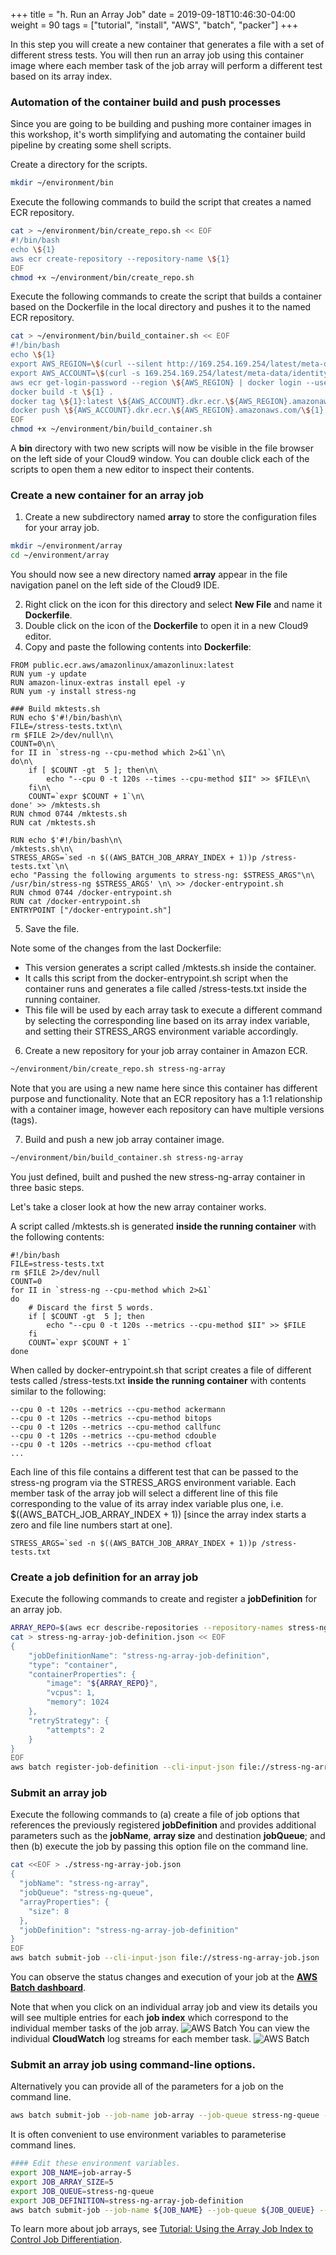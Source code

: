 +++
title = "h. Run an Array Job"
date = 2019-09-18T10:46:30-04:00
weight = 90
tags = ["tutorial", "install", "AWS", "batch", "packer"]
+++


In this step you will create a new container that generates a file with a set of different stress tests. You will then run an array job using this container image where each member task of the job array will perform a different test based on its array index. 


### Automation of the container build and push processes

Since you are going to be building and pushing more container images in this workshop, it's worth simplifying and automating the container build pipeline by creating some shell scripts.

Create a directory for the scripts.

```bash
mkdir ~/environment/bin
```

Execute the following commands to build the script that creates a named ECR repository.

```bash
cat > ~/environment/bin/create_repo.sh << EOF
#!/bin/bash
echo \${1}
aws ecr create-repository --repository-name \${1}
EOF
chmod +x ~/environment/bin/create_repo.sh
```

Execute the following commands to create the script that builds a container based on the Dockerfile in the local directory and pushes it to the named ECR repository.
```bash
cat > ~/environment/bin/build_container.sh << EOF
#!/bin/bash
echo \${1}
export AWS_REGION=\$(curl --silent http://169.254.169.254/latest/meta-data/placement/region)
export AWS_ACCOUNT=\$(curl -s 169.254.169.254/latest/meta-data/identity-credentials/ec2/info | jq -r '.AccountId')
aws ecr get-login-password --region \${AWS_REGION} | docker login --username AWS --password-stdin \${AWS_ACCOUNT}.dkr.ecr.\${AWS_REGION}.amazonaws.com
docker build -t \${1} .
docker tag \${1}:latest \${AWS_ACCOUNT}.dkr.ecr.\${AWS_REGION}.amazonaws.com/\${1}:latest
docker push \${AWS_ACCOUNT}.dkr.ecr.\${AWS_REGION}.amazonaws.com/\${1}:latest
EOF
chmod +x ~/environment/bin/build_container.sh
```

A **bin** directory with two new scripts will now be visible in the file browser on the left side of your Cloud9 window. You can double click each of the scripts to open them a new editor to inspect their contents.


### Create a new container for an array job

1. Create a new subdirectory named **array** to store the configuration files for your array job.

```bash
mkdir ~/environment/array
cd ~/environment/array
```
You should now see a new directory named **array** appear in the file navigation panel on the left side of the Cloud9 IDE.

2. Right click on the icon for this directory and select **New File** and name it **Dockerfile**. 
3. Double click on the icon of the **Dockerfile** to open it in a new Cloud9 editor. 
4. Copy and paste the following contents into **Dockerfile**:

```text
FROM public.ecr.aws/amazonlinux/amazonlinux:latest
RUN yum -y update
RUN amazon-linux-extras install epel -y
RUN yum -y install stress-ng

### Build mktests.sh
RUN echo $'#!/bin/bash\n\
FILE=/stress-tests.txt\n\
rm $FILE 2>/dev/null\n\
COUNT=0\n\
for II in `stress-ng --cpu-method which 2>&1`\n\
do\n\
    if [ $COUNT -gt  5 ]; then\n\
        echo "--cpu 0 -t 120s --times --cpu-method $II" >> $FILE\n\
    fi\n\
    COUNT=`expr $COUNT + 1`\n\
done' >> /mktests.sh
RUN chmod 0744 /mktests.sh
RUN cat /mktests.sh

RUN echo $'#!/bin/bash\n\
/mktests.sh\n\
STRESS_ARGS=`sed -n $((AWS_BATCH_JOB_ARRAY_INDEX + 1))p /stress-tests.txt`\n\
echo "Passing the following arguments to stress-ng: $STRESS_ARGS"\n\
/usr/bin/stress-ng $STRESS_ARGS' \n\ >> /docker-entrypoint.sh 
RUN chmod 0744 /docker-entrypoint.sh
RUN cat /docker-entrypoint.sh
ENTRYPOINT ["/docker-entrypoint.sh"]
```
5. Save the file.

Note some of the changes from the last Dockerfile:
- This version generates a script called /mktests.sh inside the container.
- It calls this script from the docker-entrypoint.sh script when the container runs and generates a file called /stress-tests.txt inside the running container.
- This file will be used by each array task to execute a different command by selecting the corresponding line based on its array index variable, and setting their STRESS_ARGS environment variable accordingly.

6. Create a new repository for your job array container in Amazon ECR. 
```bash
~/environment/bin/create_repo.sh stress-ng-array
```
Note that you are using a new name here since this container has different purpose and functionality. Note that an ECR repository has a 1:1 relationship with a container image, however each repository can have multiple versions (tags).

7. Build and push a new job array container image.
```bash
~/environment/bin/build_container.sh stress-ng-array
```
You just defined, built and pushed the new stress-ng-array container in three basic steps.

Let's take a closer look at how the new array container works.

A script called /mktests.sh is generated **inside the running container** with the following contents:
```text
#!/bin/bash
FILE=stress-tests.txt
rm $FILE 2>/dev/null
COUNT=0
for II in `stress-ng --cpu-method which 2>&1`
do
    # Discard the first 5 words.
    if [ $COUNT -gt  5 ]; then 
        echo "--cpu 0 -t 120s --metrics --cpu-method $II" >> $FILE
    fi
    COUNT=`expr $COUNT + 1`
done
```

When called by docker-entrypoint.sh that script creates a file of different tests called /stress-tests.txt **inside the running container** with contents similar to the following:
```text
--cpu 0 -t 120s --metrics --cpu-method ackermann
--cpu 0 -t 120s --metrics --cpu-method bitops
--cpu 0 -t 120s --metrics --cpu-method callfunc
--cpu 0 -t 120s --metrics --cpu-method cdouble
--cpu 0 -t 120s --metrics --cpu-method cfloat
...
```

Each line of this file contains a different test that can be passed to the stress-ng program via the STRESS_ARGS environment variable. Each member task of the array job will select a different line of this file corresponding to the value of its array index variable plus one, i.e. $((AWS_BATCH_JOB_ARRAY_INDEX + 1)) [since the array index starts a zero and file line numbers start at one].
```text
STRESS_ARGS=`sed -n $((AWS_BATCH_JOB_ARRAY_INDEX + 1))p /stress-tests.txt
```


### Create a job definition for an array job
Execute the following commands to create and register a **jobDefinition** for an array job.
```bash
ARRAY_REPO=$(aws ecr describe-repositories --repository-names stress-ng-array --output text --query 'repositories[0].[repositoryUri]')
cat > stress-ng-array-job-definition.json << EOF
{
    "jobDefinitionName": "stress-ng-array-job-definition",
    "type": "container",
    "containerProperties": {
        "image": "${ARRAY_REPO}",
        "vcpus": 1,
        "memory": 1024
    },
    "retryStrategy": { 
        "attempts": 2
    }
}
EOF
aws batch register-job-definition --cli-input-json file://stress-ng-array-job-definition.json
```

### Submit an array job
Execute the following commands to (a) create a file of job options that references the previously registered **jobDefinition** and provides additional parameters such as the **jobName**, **array size** and destination **jobQueue**; and then (b) execute the job by passing this option file on the command line.

```bash
cat <<EOF > ./stress-ng-array-job.json
{
  "jobName": "stress-ng-array",
  "jobQueue": "stress-ng-queue",
  "arrayProperties": {
    "size": 8
  },
  "jobDefinition": "stress-ng-array-job-definition"
}
EOF
aws batch submit-job --cli-input-json file://stress-ng-array-job.json
```
You can observe the status changes and execution of your job at the [**AWS Batch dashboard**](https://console.aws.amazon.com/batch/).

Note that when you click on an individual array job and view its details you will see multiple entries for each **job index** which correspond to the individual member tasks of the job array. 
![AWS Batch](/images/aws-batch/array-job-1.png)
You can view the individual **CloudWatch** log streams for each member task.
![AWS Batch](/images/aws-batch/array-job-2.png)

### Submit an array job using command-line options.

Alternatively you can provide all of the parameters for a job on the command line.
```bash
aws batch submit-job --job-name job-array --job-queue stress-ng-queue --job-definition stress-ng-array-job-definition --array-properties size=6 
```

It is often convenient to use environment variables to parameterise command lines.

```bash
#### Edit these environment variables.
export JOB_NAME=job-array-5
export JOB_ARRAY_SIZE=5
export JOB_QUEUE=stress-ng-queue
export JOB_DEFINITION=stress-ng-array-job-definition
aws batch submit-job --job-name ${JOB_NAME} --job-queue ${JOB_QUEUE} --job-definition ${JOB_DEFINITION} --array-properties size=${JOB_ARRAY_SIZE} 
```



To learn more about job arrays, see [Tutorial: Using the Array Job Index to Control Job Differentiation](https://docs.aws.amazon.com/batch/latest/userguide/array_index_example.html).


